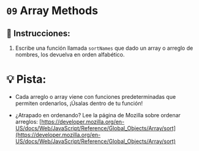 # `09` Array Methods

## 📝 Instrucciones:

1. Escribe una función llamada `sortNames` que dado un array o arreglo de nombres, los devuelva en orden alfabético.

# 💡 Pista:

+ Cada arreglo o array viene con funciones predeterminadas que permiten ordenarlos, ¡Úsalas dentro de tu función!

+ ¿Atrapado en ordenando? Lee la página de Mozilla sobre ordenar arreglos: [https://developer.mozilla.org/en-US/docs/Web/JavaScript/Reference/Global_Objects/Array/sort](https://developer.mozilla.org/en-US/docs/Web/JavaScript/Reference/Global_Objects/Array/sort)